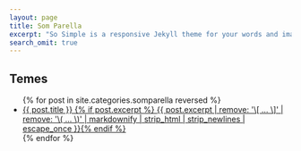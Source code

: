 ```yaml
---
layout: page
title: Som Parella
excerpt: "So Simple is a responsive Jekyll theme for your words and images."
search_omit: true
---
```


## Temes

<ul class="post-list">
{% for post in site.categories.somparella reversed %} 
  <li><article><a href="{{ site.url }}{{ post.url }}">{{ post.title }} {% if post.excerpt %} <span class="excerpt">{{ post.excerpt | remove: '\[ ... \]' | remove: '\( ... \)' | markdownify | strip_html | strip_newlines | escape_once }}</span>{% endif %}</a></article></li>
{% endfor %}
</ul>

